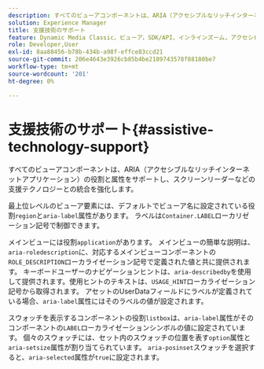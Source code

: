 ```yaml
---
description: すべてのビューアコンポーネントは、ARIA（アクセシブルなリッチインターネットアプリケーション）の役割と属性をサポートし、スクリーンリーダーなどの支援テクノロジーとの統合を強化します。
solution: Experience Manager
title: 支援技術のサポート
feature: Dynamic Media Classic，ビューア，SDK/API，インラインズーム，アクセシビリティ
role: Developer,User
exl-id: 8aa88456-b78b-434b-a98f-effce83ccd21
source-git-commit: 206e4643e3926cb85b4be2189743578f88180be7
workflow-type: tm+mt
source-wordcount: '201'
ht-degree: 0%

---
```


# 支援技術のサポート{#assistive-technology-support}

すべてのビューアコンポーネントは、ARIA（アクセシブルなリッチインターネットアプリケーション）の役割と属性をサポートし、スクリーンリーダーなどの支援テクノロジーとの統合を強化します。

最上位レベルのビューア要素には、デフォルトでビューア名に設定されている役割`region`と`aria-label`属性があります。 ラベルは`Container.LABEL`ローカリゼーション記号で制御できます。

メインビューには役割`application`があります。 メインビューの簡単な説明は、 `aria-roledescription`に、対応するメインビューコンポーネントの`ROLE_DESCRIPTION`ローカライゼーション記号で定義された値と共に提供されます。 キーボードユーザーのナビゲーションヒントは、`aria-describedby`を使用して提供されます。使用ヒントのテキストは、`USAGE_HINT`ローカライゼーション記号から取得されます。 アセットのUserDataフィールドにラベルが定義されている場合、`aria-label`属性にはそのラベルの値が設定されます。

スウォッチを表示するコンポーネントの役割`listbox`は、`aria-label`属性がそのコンポーネントの`LABEL`ローカライゼーションシンボルの値に設定されています。 個々のスウォッチには、セット内のスウォッチの位置を表す`option`属性と`aria-setsize`属性が割り当てられています。 `aria-posinset`スウォッチを選択すると、`aria-selected`属性が`true`に設定されます。
